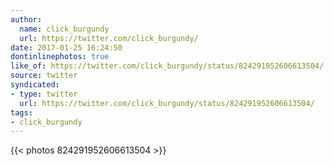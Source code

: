 ```yaml
---
author:
  name: click_burgundy
  url: https://twitter.com/click_burgundy/
date: 2017-01-25 16:24:50
dontinlinephotos: true
like_of: https://twitter.com/click_burgundy/status/824291952606613504/
source: twitter
syndicated:
- type: twitter
  url: https://twitter.com/click_burgundy/status/824291952606613504/
tags:
- click_burgundy
---
```


{{< photos 824291952606613504 >}}